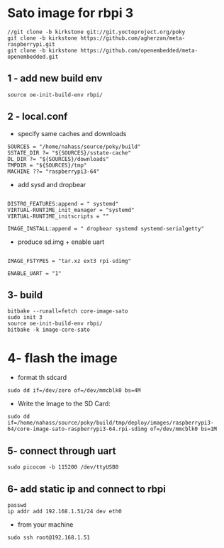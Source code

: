 # Sato image for rbpi 3 
```
//git clone -b kirkstone git://git.yoctoproject.org/poky
git clone -b kirkstone https://github.com/agherzan/meta-raspberrypi.git
git clone -b kirkstone https://github.com/openembedded/meta-openembedded.git
```


## 1 - add new build env
```
source oe-init-build-env rbpi/
```

## 2 - local.conf
- specify same caches and downloads 
```
SOURCES = "/home/nahass/source/poky/build"
SSTATE_DIR ?= "${SOURCES}/sstate-cache"
DL_DIR ?= "${SOURCES}/downloads"
TMPDIR = "${SOURCES}/tmp"
MACHINE ??= "raspberrypi3-64" 
```

- add sysd and dropbear
```

DISTRO_FEATURES:append = " systemd"
VIRTUAL-RUNTIME_init_manager = "systemd"
VIRTUAL-RUNTIME_initscripts = ""

IMAGE_INSTALL:append = " dropbear systemd systemd-serialgetty"
```
- produce sd.img + enable uart
```

IMAGE_FSTYPES = "tar.xz ext3 rpi-sdimg" 

ENABLE_UART = "1"

```

## 3- build
```
bitbake --runall=fetch core-image-sato
sudo init 3
source oe-init-build-env rbpi/
bitbake -k image-core-sato
```


# 4- flash the image
- format th sdcard
```
sudo dd if=/dev/zero of=/dev/mmcblk0 bs=4M
```

- Write the Image to the SD Card:
```
sudo dd if=/home/nahass/source/poky/build/tmp/deploy/images/raspberrypi3-64/core-image-sato-raspberrypi3-64.rpi-sdimg of=/dev/mmcblk0 bs=1M
```

## 5- connect through uart
```
sudo picocom -b 115200 /dev/ttyUSB0
```

## 6- add static ip and connect to rbpi
```
passwd
ip addr add 192.168.1.51/24 dev eth0
```
- from your machine
```
sudo ssh root@192.168.1.51
```
